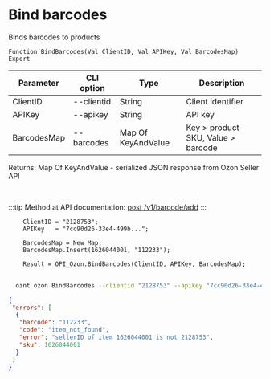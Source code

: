 ﻿---
sidebar_position: 1
---

# Bind barcodes
 Binds barcodes to products



`Function BindBarcodes(Val ClientID, Val APIKey, Val BarcodesMap) Export`

  | Parameter | CLI option | Type | Description |
  |-|-|-|-|
  | ClientID | --clientid | String | Client identifier |
  | APIKey | --apikey | String | API key |
  | BarcodesMap | --barcodes | Map Of KeyAndValue | Key > product SKU, Value > barcode |

  
  Returns:  Map Of KeyAndValue - serialized JSON response from Ozon Seller API

<br/>

:::tip
Method at API documentation: [post /v1/barcode/add](https://docs.ozon.ru/api/seller/#operation/add-barcode)
:::
<br/>


```bsl title="Code example"
    ClientID = "2128753";
    APIKey   = "7cc90d26-33e4-499b...";

    BarcodesMap = New Map;
    BarcodesMap.Insert(1626044001, "112233");

    Result = OPI_Ozon.BindBarcodes(ClientID, APIKey, BarcodesMap);
```



```sh title="CLI command example"
    
  oint ozon BindBarcodes --clientid "2128753" --apikey "7cc90d26-33e4-499b..." --barcodes %barcodes%

```

```json title="Result"
{
 "errors": [
  {
   "barcode": "112233",
   "code": "item_not_found",
   "error": "sellerID of item 1626044001 is not 2128753",
   "sku": 1626044001
  }
 ]
}
```
